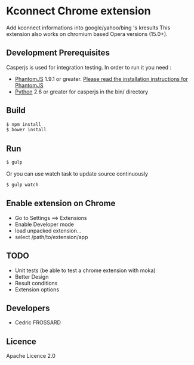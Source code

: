 Kconnect Chrome extension
===============

Add kconnect informations into google/yahoo/bing 's kresults
This extension also works on chromium based Opera versions (15.0+).

Development Prerequisites
-----
Casperjs is used for integration testing. In order to run it you need :
 - [PhantomJS](http://phantomjs.org)  1.9.1 or greater. [Please read the installation instructions for PhantomJS](http://phantomjs.org/download.html)
 - [Python](https://www.python.org/)  2.6 or greater for casperjs in the bin/ directory

Build
-----

```bash
$ npm install
$ bower install
```

Run
---

```bash
$ gulp
```

Or you can use watch task to update source continuously
```bash
$ gulp watch
```


Enable extension on Chrome
-------------

 - Go to Settings ==> Extensions
 - Enable Developer mode
 - load unpacked extension...
 - select /path/to/extension/app

TODO
-----------
 - Unit tests (be able to test a chrome extension with moka)
 - Better Design
 - Result conditions
 - Extension options
 
Developers
-----------

 - Cedric FROSSARD

Licence
-------
Apache Licence 2.0
